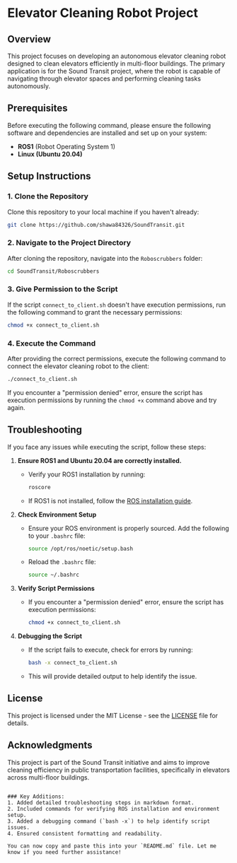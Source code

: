 
# Elevator Cleaning Robot Project

## Overview
This project focuses on developing an autonomous elevator cleaning robot designed to clean elevators efficiently in multi-floor buildings. The primary application is for the Sound Transit project, where the robot is capable of navigating through elevator spaces and performing cleaning tasks autonomously.

## Prerequisites
Before executing the following command, please ensure the following software and dependencies are installed and set up on your system:

- **ROS1** (Robot Operating System 1)
- **Linux (Ubuntu 20.04)**

## Setup Instructions

### 1. Clone the Repository
Clone this repository to your local machine if you haven't already:

```bash
git clone https://github.com/shawa84326/SoundTransit.git
```

### 2. Navigate to the Project Directory
After cloning the repository, navigate into the `Roboscrubbers` folder:

```bash
cd SoundTransit/Roboscrubbers
```

### 3. Give Permission to the Script
If the script `connect_to_client.sh` doesn't have execution permissions, run the following command to grant the necessary permissions:

```bash
chmod +x connect_to_client.sh
```

### 4. Execute the Command
After providing the correct permissions, execute the following command to connect the elevator cleaning robot to the client:

```bash
./connect_to_client.sh
```

If you encounter a "permission denied" error, ensure the script has execution permissions by running the `chmod +x` command above and try again.

## Troubleshooting
If you face any issues while executing the script, follow these steps:

1. **Ensure ROS1 and Ubuntu 20.04 are correctly installed.**
   - Verify your ROS1 installation by running:
     ```bash
     roscore
     ```
   - If ROS1 is not installed, follow the [ROS installation guide](http://wiki.ros.org/ROS/Installation).

2. **Check Environment Setup**
   - Ensure your ROS environment is properly sourced. Add the following to your `.bashrc` file:
     ```bash
     source /opt/ros/noetic/setup.bash
     ```
   - Reload the `.bashrc` file:
     ```bash
     source ~/.bashrc
     ```

3. **Verify Script Permissions**
   - If you encounter a "permission denied" error, ensure the script has execution permissions:
     ```bash
     chmod +x connect_to_client.sh
     ```

4. **Debugging the Script**
   - If the script fails to execute, check for errors by running:
     ```bash
     bash -x connect_to_client.sh
     ```
   - This will provide detailed output to help identify the issue.

## License
This project is licensed under the MIT License - see the [LICENSE](LICENSE) file for details.

## Acknowledgments
This project is part of the Sound Transit initiative and aims to improve cleaning efficiency in public transportation facilities, specifically in elevators across multi-floor buildings.
```

### Key Additions:
1. Added detailed troubleshooting steps in markdown format.
2. Included commands for verifying ROS installation and environment setup.
3. Added a debugging command (`bash -x`) to help identify script issues.
4. Ensured consistent formatting and readability.

You can now copy and paste this into your `README.md` file. Let me know if you need further assistance!
